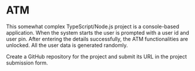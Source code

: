 
# ATM

This somewhat complex TypeScript/Node.js project is a console-based application. When the system starts the user is prompted with a user id and user pin. After entering the details successfully, the ATM functionalities are unlocked. All the user data is generated randomly. 

Create a GitHub repository for the project and submit its URL in the project submission form. 
